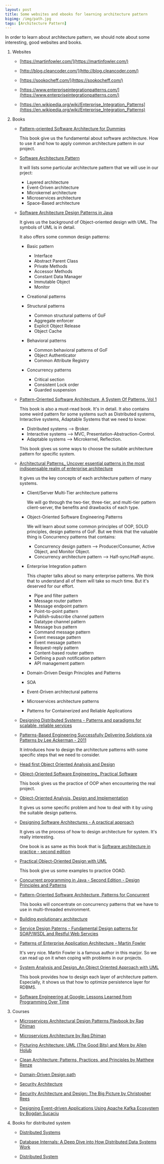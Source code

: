 ```yaml
---
layout: post
title: Some websites and ebooks for learning architecture pattern
bigimg: /img/path.jpg
tags: [Architecture Pattern]
---
```


In order to learn about architecture pattern, we should note about some interesting, good websites and books.

1. Websites

    - [https://martinfowler.com/](https://martinfowler.com/)

    - [http://blog.cleancoder.com/](http://blog.cleancoder.com/)

    - [https://sookocheff.com/](https://sookocheff.com/)

    - [https://www.enterpriseintegrationpatterns.com/](https://www.enterpriseintegrationpatterns.com/)

    - [https://en.wikipedia.org/wiki/Enterprise_Integration_Patterns](https://en.wikipedia.org/wiki/Enterprise_Integration_Patterns)

2. Books

    - [Pattern-oriented Software Architecture for Dummies]()

        This book give us the fundamental about software architecture. How to use it and how to apply common architecture pattern in our project.

    - [Software Architecture Pattern]()

        It will lists some particular architecture pattern that we will use in our prject:
        - Layered architecture
        - Event-Driven architecture
        - Microkernel architecture
        - Microservices architecture
        - Space-Based architecture

    - [Software Architecture Design Patterns in Java]()

        It gives us the background of Object-oriented design with UML. The symbols of UML is in detail.

        It also offers some common design patterns:
        - Basic pattern

            - Interface
            - Abstract Parent Class
            - Private Methods
            - Accessor Methods
            - Constant Data Manager
            - Immutable Object
            - Monitor

        - Creational patterns
        - Structural patterns

            - Common structural patterns of GoF
            - Aggregate enforcer
            - Explicit Object Release
            - Object Cache

        - Behavioral patterns

            - Common behavioral patterns of GoF
            - Object Authenticator
            - Common Attribute Registry

        - Concurrency patterns

            - Critical section
            - Consistent Lock order
            - Guarded suspension


    - [Pattern-Oriented Software Architecture, A System Of Patterns, Vol 1]()

        This book is also a must-read book. It's in detail. It also contains some weird pattern for some systems such as Distributed systems, Interactive systems, Adaptable Systems that we need to know:
        - Distributed systems --> Broker.
        - Interactive systems --> MVC, Presentation-Abstraction-Control.
        - Adaptable systems --> Microkernel, Reflection.


        This book gives us some ways to choose the suitable architecture pattern for specific system.

    - [Architectural Patterns_ Uncover essential patterns in the most indispensable realm of enterprise architecture]()

        It gives us the key concepts of each architecture pattern of many systems.
        - Client/Server Multi-Tier architecture patterns

            We will go through the two-tier, three-tier, and multi-tier pattern client-server, the benefits and drawbacks of each type.

        - Object-Oriented Software Engineering Patterns

            We will learn about some common principles of OOP, SOLID principles, design patterns of GoF. But we think that the valuable thing is Concurrency patterns that contains:
            - Concurrency design pattern --> Producer/Consumer, Active Object, and Monitor Object.
            - Concurrency architecture pattern --> Half-sync/Half-async.

        - Enterprise Integration pattern

            This chapter talks about so many enterprise patterns. We think that to understand all of them will take so much time. But it's deserved for our effort.
            - Pipe and filter pattern
            - Message router pattern
            - Message endpoint pattern
            - Point-to-point pattern
            - Publish-subscribe channel pattern
            - Datatype channel pattern
            - Message bus pattern
            - Command message pattern
            - Event message pattern
            - Event message pattern
            - Request-reply pattern
            - Content-based router pattern
            - Defining a push notification pattern
            - API management pattern

        - Domain-Driven Design Principles and Patterns
        - SOA
        - Event-Driven architectural patterns
        - Microservices architecture patterns
        - Patterns for Containerized and Reliable Applications

    - [Designing Distributed Systems - Patterns and paradigms for scalable, reliable services]()

    - [Patterns-Based Engineering Successfully Delivering Solutions via Patterns by Lee Ackerman - 2011]()

        It introduces how to design the architecture patterns with some specific steps that we need to consider.

    - [Head first Object Oriented Analysis and Design]()

    - [Object-Oriented Software Engineering_ Practical Software]()

        This book gives us the practice of OOP when encountering the real project.

    - [Object-Oriented Analysis, Design and Implementation]()

        It gives us some specific problem and how to deal with it by using the suitable design patterns.

    - [Designing Software Architectures - A practical approach]()

        It gives us the process of how to design architecture for system. It's really interesting.

        One book is as same as this book that is [Software architecture in practice - second edition]()

    - [Practical Object-Oriented Design with UML]()

        This book give us some examples to practice OOAD.

    - [Concurrent programming in Java - Second Edition - Design Principles and Patterns]()

    - [Pattern-Oriented Software Architecture, Patterns for Concurrent]()

        This books will concentrate on concurrency patterns that we have to use in multi-threaded environment.

    - [Building evolutionary architecture]()

    - [Service Design Paterns - Fundamental Design patterns for SOAP/WSDL and Restful Web Servcies]()

    - [Patterns of Enterprise Application Architecture - Martin Fowler]()

        It's very nice. Martin Fowler is a famous author in this marjor. So we can read up on it when coping with problems in our projects.

    - [System Analysis and Design_An Object Oriented Approach with UML]()

        This book provides how to design each layer of architecture pattern. Especially, it shows us that how to optimize persistence layer for RDBMS.

    - [Software Engineering at Google: Lessons Learned from Programming Over Time](https://www.amazon.com/Software-Engineering-Google-Lessons-Programming/dp/1492082791)

3. Courses

    - [Microservices Architectural Design Patterns Playbook by Rag Dhiman](https://app.pluralsight.com/library/courses/microservices-architectural-design-patterns-playbook/table-of-contents)

    - [Microservices Architecture by Rag Dhiman](https://app.pluralsight.com/library/courses/microservices-architecture/table-of-contents)

    - [Picturing Architecture: UML (The Good Bits) and More by Allen Holub](https://app.pluralsight.com/library/courses/picturing-architecture-uml/table-of-contents)

    - [Clean Architecture: Patterns, Practices, and Principles by Matthew Renze](https://app.pluralsight.com/library/courses/clean-architecture-patterns-practices-principles/table-of-contents)

    - [Domain-Driven Design path](https://app.pluralsight.com/paths/skills/domain-driven-design)

    - [Security Architecture](https://app.pluralsight.com/library/courses/security-architecture/table-of-contents)

    - [Security Architecture and Design: The Big Picture by Christopher Rees](https://app.pluralsight.com/library/courses/security-architecture-design-big-picture/table-of-contents)

    - [Designing Event-driven Applications Using Apache Kafka Ecosystem by Bogdan Sucaciu](https://app.pluralsight.com/library/courses/designing-event-driven-applications-apache-kafka-ecosystem/table-of-contents)

3. Books for distributed system

    - [Distributed Systems](https://www.amazon.com/Distributed-Systems-Maarten-van-Steen/dp/1543057381)

    - [Database Internals: A Deep Dive into How Distributed Data Systems Work](https://www.amazon.com/Database-Internals-Deep-Distributed-Systems/dp/1492040347)

    - [Distributed System](http://file.allitebooks.com/20150528/Distibuted%20Systems.pdf)